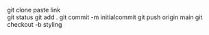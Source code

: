 git clone paste link <br>
git status
git add .
git commit -m initialcommit
git push origin main
git checkout -b styling
